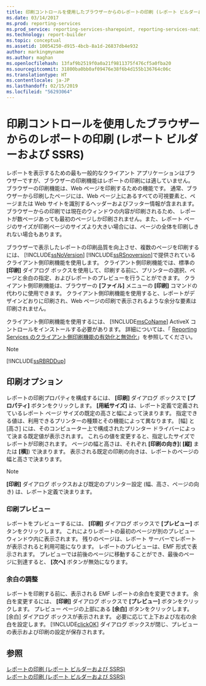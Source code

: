 ```yaml
---
title: 印刷コントロールを使用したブラウザーからのレポートの印刷 (レポート ビルダーおよび SSRS) | Microsoft Docs
ms.date: 03/14/2017
ms.prod: reporting-services
ms.prod_service: reporting-services-sharepoint, reporting-services-native
ms.technology: report-builder
ms.topic: conceptual
ms.assetid: 10054250-d915-4bcb-8a1d-26837db4e932
author: markingmyname
ms.author: maghan
ms.openlocfilehash: 13faf9b2519f0a0a21f9811375f476cf5a0fba20
ms.sourcegitcommit: 31800ba0bb0af09476e38f6b4d155b136764c06c
ms.translationtype: HT
ms.contentlocale: ja-JP
ms.lasthandoff: 02/15/2019
ms.locfileid: "56293064"
---
```

# <a name="print-reports-from-a-browser-with-the-print-control-report-builder-and-ssrs"></a>印刷コントロールを使用したブラウザーからのレポートの印刷 (レポート ビルダーおよび SSRS)
  レポートを表示するための最も一般的なクライアント アプリケーションはブラウザーですが、ブラウザーの印刷機能はレポートの印刷には適していません。 ブラウザーの印刷機能は、Web ページを印刷するための機能です。 通常、ブラウザーから印刷したページには、Web ページ上にあるすべての可視要素と、ページまたは Web サイトを識別するヘッダーおよびフッター情報が含まれます。 ブラウザーからの印刷では現在のウィンドウの内容が印刷されるため、 レポートが数ページあっても最初のページしか印刷されません。また、レポート ページのサイズが印刷ページのサイズより大きい場合には、ページの全体を印刷しきれない場合もあります。  
  
 ブラウザーで表示したレポートの印刷品質を向上させ、複数のページを印刷するには、 [!INCLUDE[ssNoVersion](../../includes/ssnoversion-md.md)] [!INCLUDE[ssRSnoversion](../../includes/ssrsnoversion-md.md)]で提供されているクライアント側印刷機能を使用します。 クライアント側印刷機能では、標準の **[印刷]** ダイアログ ボックスを使用して、印刷する前に、プリンターの選択、ページと余白の指定、およびレポートのプレビューを行うことができます。 クライアント側印刷機能は、ブラウザーの **[ファイル]** メニューの **[印刷]** コマンドの代わりに使用できます。 クライアント側印刷機能を使用すると、レポートがデザインどおりに印刷され、Web ページの印刷で表示されるような余分な要素は印刷されません。  
  
 クライアント側印刷機能を使用するには、 [!INCLUDE[msCoName](../../includes/msconame-md.md)] ActiveX コントロールをインストールする必要があります。 詳細については、「 [Reporting Services のクライアント側印刷機能の有効化と無効化](../../reporting-services/report-server/enable-and-disable-client-side-printing-for-reporting-services.md)」を参照してください。  
  
> [!NOTE]  
>  [!INCLUDE[ssRBRDDup](../../includes/ssrbrddup-md.md)]  
  
## <a name="print-options"></a>印刷オプション  
 レポートの印刷プロパティを構成するには、 **[印刷]** ダイアログ ボックスで **[プロパティ]** ボタンをクリックします。 **[用紙サイズ]** は、レポート定義で定義されているレポート ページ サイズの既定の高さと幅によって決まります。 指定できる値は、利用できるプリンターの種類とその機能によって異なります。 [幅] と [高さ] には、そのコンピューター上で構成されたプリンター ドライバーによって決まる既定値が表示されます。 これらの値を変更すると、指定したサイズでレポートが印刷されます。 ページの幅と高さは、それぞれ **[印刷の向き]**( **[縦]** または **[横]**) で決まります。 表示される既定の印刷の向きは、レポートのページの幅と高さで決まります。  
  
> [!NOTE]  
>  **[印刷]** ダイアログ ボックスおよび既定のプリンター設定 (幅、高さ、ページの向き) は、レポート定義で決まります。  
  
### <a name="print-preview"></a>印刷プレビュー  
 レポートをプレビューするには、 **[印刷]** ダイアログ ボックスで **[プレビュー]** ボタンをクリックします。 これによりレポートの最初のページが別のプレビュー ウィンドウ内に表示されます。 残りのページは、レポート サーバーでレポートが表示されると利用可能になります。 レポートのプレビューは、EMF 形式で表示されます。 プレビューでは前後のページに移動することができ、最後のページに到達すると、 **[次へ]** ボタンが無効になります。  
  
### <a name="adjusting-print-margins"></a>余白の調整  
 レポートを印刷する前に、表示される EMF レポートの余白を変更できます。 余白を変更するには、 **[印刷]** ダイアログ ボックスで **[プレビュー]** ボタンをクリックします。 プレビュー ページの上部にある **[余白]** ボタンをクリックします。 [余白] ダイアログ ボックスが表示されます。 必要に応じて上下および左右の余白を設定します。 [!INCLUDE[clickOK](../../includes/clickok-md.md)] ダイアログ ボックスが閉じ、プレビューの表示および印刷の設定が保存されます。  
  
## <a name="see-also"></a>参照  
 [レポートの印刷 (レポート ビルダーおよび SSRS)](../../reporting-services/report-builder/print-reports-report-builder-and-ssrs.md)   
 [レポートの印刷 (レポート ビルダーおよび SSRS)](../../reporting-services/report-builder/print-a-report-report-builder-and-ssrs.md)  
  
  
